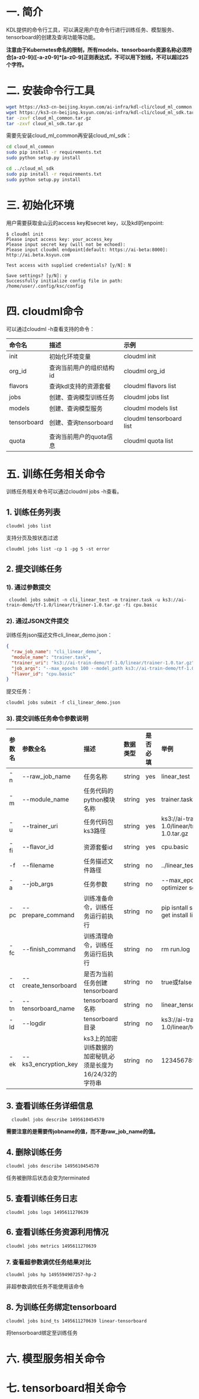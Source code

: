 # 一. 简介

KDL提供的命令行工具，可以满足用户在命令行进行训练任务、模型服务、tensorboard的创建及查询功能等功能。

**注意由于Kubernetes命名的限制，所有models、tensorboards资源名称必须符合\[a-z0-9\]\(\[-a-z0-9\]\*\[a-z0-9\]正则表达式，不可以用下划线，不可以超过25个字符。**

# 二.  安装命令行工具

```bash
wget https://ks3-cn-beijing.ksyun.com/ai-infra/kdl-cli/cloud_ml_common.tar.gz
wget https://ks3-cn-beijing.ksyun.com/ai-infra/kdl-cli/cloud_ml_sdk.tar.gz
tar -zxvf cloud_ml_common.tar.gz
tar -zxvf cloud_ml_sdk.tar.gz
```

需要先安装cloud\_ml\_common再安装cloud\_ml\_sdk：

```bash
cd cloud_ml_common
sudo pip install -r requirements.txt
sudo python setup.py install

cd ../cloud_ml_sdk
sudo pip install -r requirements.txt
sudo python setup.py install
```

# 三. 初始化环境

用户需要获取金山云的access key和secret key，以及kdl的enpoint:

```
$ cloudml init
Please input access key: your_access_key
Please input secret key (will not be echoed): 
Please input cloudml endpoint[default: https://ai-beta:8000]: http://ai.beta.ksyun.com

Test access with supplied credentials? [y/N]: N

Save settings? [y/N]: y
Successfully initialize config file in path: /home/user/.config/ksc/config
```

# 四. cloudml命令

可以通过cloudml -h查看支持的命令：

| 命令名 | 描述 | 示例 |
| :--- | :--- | :--- |
| init | 初始化环境变量 | cloudml init |
| org\_id | 查询当前用户的组织结构id | cloudml org\_id |
| flavors | 查询kdl支持的资源套餐 | cloudml flavors list |
| jobs | 创建、查询模型训练任务 | cloudml jobs list |
| models | 创建、查询模型服务 | cloudml models list |
| tensorboard | 创建、查询tensorboard | cloudml tensorboard list |
| quota | 查询当前用户的quota信息 | cloudml quota list |

# 五. 训练任务相关命令

训练任务相关命令可以通过cloudml jobs -h查看。

## 1. 训练任务列表

```
cloudml jobs list
```

支持分页及按状态过滤

```
cloudml jobs list -cp 1 -pg 5 -st error
```

## 2. 提交训练任务

### 1\). 通过参数提交

```
 cloudml jobs submit -n cli_linear_test -m trainer.task -u ks3://ai-train-demo/tf-1.0/linear/trainer-1.0.tar.gz -fi cpu.basic
```

### 2\). 通过JSON文件提交

训练任务json描述文件cli\_linear\_demo.json：

```json
{
  "raw_job_name": "cli_linear_demo",
  "module_name": "trainer.task",
  "trainer_uri": "ks3://ai-train-demo/tf-1.0/linear/trainer-1.0.tar.gz",
  "job_args": "--max_epochs 100 --model_path ks3://ai-train-demo/tf-1.0/linear/model",
  "flavor_id": "cpu.basic"
}
```

提交任务：

```
cloudml jobs submit -f cli_linear_demo.json
```

### 3\). 提交训练任务命令参数说明

| 参数名 | 参数全名 | 描述 | 数据类型 | 是否必填 | 举例 |
| :--- | :--- | :--- | :--- | :--- | :--- |
| -n | --raw\_job\_name | 任务名称 | string | yes | linear\_test |
| -m | --module\_name | 任务代码的python模块名称 | string | yes | trainer.task |
| -u | --trainer\_uri | 任务代码包ks3路径 | string | yes | ks3://ai-train-demo/tf-1.0/linear/trainer-1.0.tar.gz |
| -fi | --flavor\_id | 资源套餐id | string | yes | cpu.basic |
| -f | --filename | 任务描述文件路径 | string | no | ../linear\_test.json |
| -a | --job\_args | 任务参数 | string | no | --max\_epochs 100 --optimizer sgd |
| -pc | --prepare\_command | 训练准备命令，训练任务运行前执行 | string | no | pip isntall six && apt-get install libssl-dev |
| -fc | --finish\_command | 训练清理命令，训练任务运行后执行 | string | no | rm run.log |
| -ct | --create\_tensorboard | 是否为当前任务创建tensorboard | string | no | true或false |
| -tn | --tensorboard\_name | tensorboard名称 | string | no | linear\_tensorboard |
| -ld | --logdir | tensorboard目录 | string | no | ks3://ai-train-demo/tf-1.0/linear/tensorboard/ |
| -ek | --ks3\_encryption\_key | ks3上的加密训练数据的加密秘钥,必须是长度为16/24/32的字符串 | string | no | 12345678901234562. |

## 3. 查看训练任务详细信息

```
  cloudml jobs describe 1495610454570
```

**需要注意的是需要传jobname的值，而不是raw\_job\_name的值。**

## 4.  删除训练任务

```
cloudml jobs describe 1495610454570
```

任务被删除后状态会变为terminated

## 5. 查看训练任务日志

```
cloudml jobs logs 1495611270639
```

## 6. 查看训练任务资源利用情况

```
cloudml jobs metrics 1495611270639
```

### 7. 查看超参数调优任务结果对比

```
cloudml jobs hp 1495594907257-hp-2
```

非超参数调优任务不能使用该命令

## 8. 为训练任务绑定tensorboard

```
cloudml jobs bind_ts 1495611270639 linear-tensorboard
```

将tensorboard绑定至训练任务

# 六. 模型服务相关命令

# 七. tensorboard相关命令



